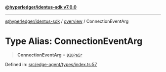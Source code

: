 [**@hyperledger/identus-sdk v7.0.0**](../../README.md)

***

[@hyperledger/identus-sdk](../../README.md) / [overview](../README.md) / ConnectionEventArg

# Type Alias: ConnectionEventArg

> **ConnectionEventArg** = [`DIDPair`](../namespaces/Domain/classes/DIDPair.md)

Defined in: [src/edge-agent/types/index.ts:57](https://github.com/hyperledger/identus-edge-agent-sdk-ts/blob/96423ee84b124a31ce63036d9d623d1cb73a13c2/src/edge-agent/types/index.ts#L57)
